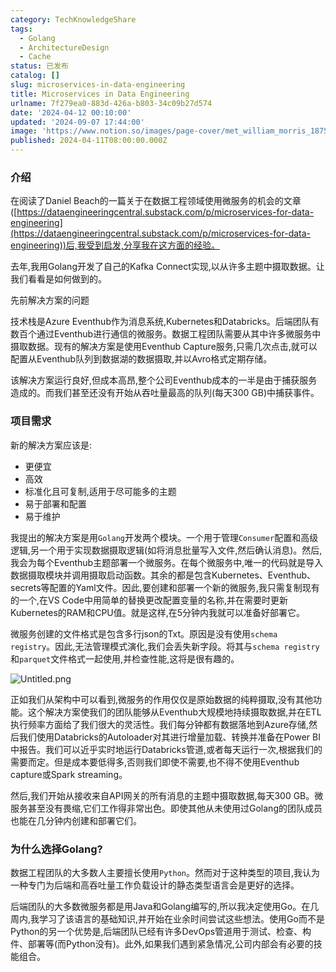 ```yaml
---
category: TechKnowledgeShare
tags:
  - Golang
  - ArchitectureDesign
  - Cache
status: 已发布
catalog: []
slug: microservices-in-data-engineering
title: Microservices in Data Engineering
urlname: 7f279ea0-883d-426a-b803-34c09b27d574
date: '2024-04-12 00:10:00'
updated: '2024-09-07 17:44:00'
image: 'https://www.notion.so/images/page-cover/met_william_morris_1875.jpg'
published: 2024-04-11T08:00:00.000Z
---
```


### 介绍


在阅读了Daniel Beach的一篇关于在数据工程领域使用微服务的机会的文章([https://dataengineeringcentral.substack.com/p/microservices-for-data-engineering](https://dataengineeringcentral.substack.com/p/microservices-for-data-engineering))后,我受到启发,分享我在这方面的经验。


去年,我用Golang开发了自己的Kafka Connect实现,以从许多主题中摄取数据。让我们看看是如何做到的。


先前解决方案的问题


技术栈是Azure Eventhub作为消息系统,Kubernetes和Databricks。后端团队有数百个通过Eventhub进行通信的微服务。数据工程团队需要从其中许多微服务中摄取数据。现有的解决方案是使用Eventhub Capture服务,只需几次点击,就可以配置从Eventhub队列到数据湖的数据摄取,并以Avro格式定期存储。


该解决方案运行良好,但成本高昂,整个公司Eventhub成本的一半是由于捕获服务造成的。而我们甚至还没有开始从吞吐量最高的队列(每天300 GB)中捕获事件。


### 项目需求


新的解决方案应该是:

- 更便宜
- 高效
- 标准化且可复制,适用于尽可能多的主题
- 易于部署和配置
- 易于维护

我提出的解决方案是用`Golang`开发两个模块。一个用于管理`Consumer`配置和高级逻辑,另一个用于实现数据摄取逻辑(如将消息批量写入文件,然后确认消息)。然后,我会为每个Eventhub主题部署一个微服务。在每个微服务中,唯一的代码就是导入数据摄取模块并调用摄取启动函数。其余的都是包含Kubernetes、Eventhub、secrets等配置的Yaml文件。因此,要创建和部署一个新的微服务,我只需复制现有的一个,在VS Code中用简单的替换更改配置变量的名称,并在需要时更新Kubernetes的RAM和CPU值。就是这样,在5分钟内我就可以准备好部署它。


微服务创建的文件格式是包含多行json的Txt。原因是没有使用`schema registry`。因此,无法管理模式演化,我们会丢失新字段。将其与`schema registry`和`parquet`文件格式一起使用,并检查性能,这将是很有趣的。


![Untitled.png](https://prod-files-secure.s3.us-west-2.amazonaws.com/5d24fe63-e567-4804-86f9-9fdc62e13082/4e0f8d5d-b295-4408-9363-660688d511a9/Untitled.png?X-Amz-Algorithm=AWS4-HMAC-SHA256&X-Amz-Content-Sha256=UNSIGNED-PAYLOAD&X-Amz-Credential=ASIAZI2LB466QAZ2ULGE%2F20250408%2Fus-west-2%2Fs3%2Faws4_request&X-Amz-Date=20250408T053859Z&X-Amz-Expires=3600&X-Amz-Security-Token=IQoJb3JpZ2luX2VjEPb%2F%2F%2F%2F%2F%2F%2F%2F%2F%2FwEaCXVzLXdlc3QtMiJIMEYCIQDl7XLdLthnlhRRzSLIgqwSAVX7u80WeUQFF6vCIz0S6QIhAJp4txO9a8JEMKCAJnCJhEdkbWdSAZZLIRxjK2TTps0JKv8DCG8QABoMNjM3NDIzMTgzODA1Igy%2FYHTYJr7afbHEdVYq3AOBVqUBpGN8RSOjNCpAH3OXCrmJMNFMMDk6sp5WQyhfqbwDr4VaZuDqxybzJ1D2KFrAeOtu0rE2OBH5XYr9VD3N%2BYcLQLyZI%2Fz0n9c6sZeQWy6ZONzMrXYl37mCFtpb8B572PWOcerNH8eX51KmlvSgbkOPZAggc9o0HC0OxZyl0QPSiOtmAzhJiTDvszlZkH%2F1H0aoS%2BpGEkFh%2FY5DQgrok3aPUWvn6o80eIROF8no47U29jqq1j30GXcxOsGLjVPH7R7%2F16JuUJ5mFY5pTbFiTsywHwm6hAILs5htSQbIx5RYqz7ctCto4HbYjFxPESQxKAgCYrytoM%2BfWsNQBPlRdWrlMEwol%2B18wzH55A3KhHIgQimwKk8josM0UZg3gcAfvF1PgnOCErwnBOZAFHKXvh34VrS%2B2rwuvhKDOW2LjgdQVQWZztyqx6ul2%2BimJkvgTNRASOuIpzBp%2BMlO37f0PiGwqzeyoNF%2F5ssnVSuSngUB0shE1l1WTlPtZ8yuKxF363ahAf8iKTxX8068W0RBPty706slyk4R7kMoY8C%2FUWfPMBHSC%2BTkscehHa632LJDgf1dgt%2BLe6kqJ8ENlQhxRnfYq1OOg%2FlIW5r2e3BWh1FKv4qWD4RrLaYy7zDI6tK%2FBjqkAe5zcPf7%2FwdCgPDQkqkVsyVUnN%2B0sJrpOxJyLKNaLhgJdYb3hRh3LJxWAh0qKmbfU06JxzFQI9ZpoGrmsXvoMT4A1zvv8EmKbsZk%2Bm1DgkSHPEoOJcbXBo9LG3aV3sNneQOhc%2F0u2a7BZh4uC0M3o5XS1AltPZZahhq1l4yejVdKJM9dQ5InW%2Brb4geX7DE9vlSj%2BY%2BTEIX40l%2Fr6ViaQLgLzr0X&X-Amz-Signature=4544afbbedccc588548c1f8bd2b470ea99dac76409c3bd5edbb32cfb9410a6eb&X-Amz-SignedHeaders=host&x-id=GetObject)


正如我们从架构中可以看到,微服务的作用仅仅是原始数据的纯粹摄取,没有其他功能。这个解决方案使我们的团队能够从Eventhub大规模地持续摄取数据,并在ETL执行频率方面给了我们很大的灵活性。我们每分钟都有数据落地到Azure存储,然后我们使用Databricks的Autoloader对其进行增量加载、转换并准备在Power BI中报告。我们可以近乎实时地运行Databricks管道,或者每天运行一次,根据我们的需要而定。但是成本要低得多,否则我们即使不需要,也不得不使用Eventhub capture或Spark streaming。


然后,我们开始从接收来自API网关的所有消息的主题中摄取数据,每天300 GB。微服务甚至没有畏缩,它们工作得非常出色。即使其他从未使用过Golang的团队成员也能在几分钟内创建和部署它们。


### 为什么选择Golang?


数据工程团队的大多数人主要擅长使用`Python`。然而对于这种类型的项目,我认为一种专门为后端和高吞吐量工作负载设计的静态类型语言会是更好的选择。


后端团队的大多数微服务都是用Java和Golang编写的,所以我决定使用Go。在几周内,我学习了该语言的基础知识,并开始在业余时间尝试这些想法。使用Go而不是Python的另一个优势是,后端团队已经有许多DevOps管道用于测试、检查、构件、部署等(而Python没有)。此外,如果我们遇到紧急情况,公司内部会有必要的技能组合。

